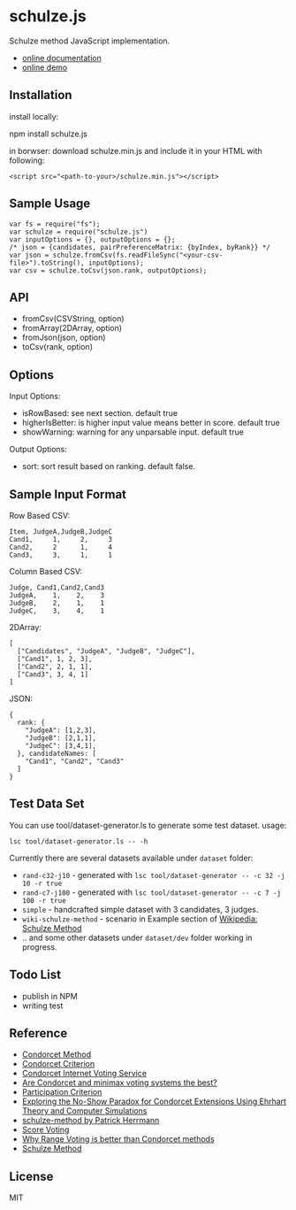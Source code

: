 # schulze.js

Schulze method JavaScript implementation.

  
 * [online documentation](http://schulzejs.bindo.la/)
 * [online demo](http://schulzejs.bindo.la/app/)


## Installation

install locally:

   npm install schulze.js

in borwser: download schulze.min.js and include it in your HTML with following:

    <script src="<path-to-your>/schulze.min.js"></script>


## Sample Usage

    var fs = require("fs");
    var schulze = require("schulze.js")
    var inputOptions = {}, outputOptions = {};
    /* json = {candidates, pairPreferenceMatrix: {byIndex, byRank}} */
    var json = schulze.fromCsv(fs.readFileSync("<your-csv-file>").toString(), inputOptions);
    var csv = schulze.toCsv(json.rank, outputOptions);


## API

 * fromCsv(CSVString, option)
 * fromArray(2DArray, option)
 * fromJson(json, option)
 * toCsv(rank, option)


## Options

Input Options:

 * isRowBased: see next section. default true
 * higherIsBetter: is higher input value means better in score. default true 
 * showWarning: warning for any unparsable input. default true

Output Options:
 * sort: sort result based on ranking. default false.


## Sample Input Format

Row Based CSV:

    Item, JudgeA,JudgeB,JudgeC
    Cand1,     1,     2,     3
    Cand2,     2      1,     4
    Cand3,     3,     1,     1


Column Based CSV:

    Judge, Cand1,Cand2,Cand3
    JudgeA,    1,    2,    3
    JudgeB,    2,    1,    1
    JudgeC,    3,    4,    1


2DArray:

    [
      ["Candidates", "JudgeA", "JudgeB", "JudgeC"],
      ["Cand1", 1, 2, 3],
      ["Cand2", 2, 1, 1],
      ["Cand3", 3, 4, 1]
    ]


JSON:

    {
      rank: {
        "JudgeA": [1,2,3],
        "JudgeB": [2,1,1],
        "JudgeC": [3,4,1],
      }, candidateNames: [
        "Cand1", "Cand2", "Cand3"
      ]
    }


## Test Data Set

You can use tool/dataset-generator.ls to generate some test dataset. usage:

    lsc tool/dataset-generator.ls -- -h

Currently there are several datasets available under `dataset` folder:

 - `rand-c32-j10` - generated with `lsc tool/dataset-generator -- -c 32 -j 10 -r true`
 - `rand-c7-j100` - generated with `lsc tool/dataset-generator -- -c 7 -j 100 -r true`
 - `simple` - handcrafted simple dataset with 3 candidates, 3 judges.
 - `wiki-schulze-method` - scenario in Example section of [Wikipedia: Schulze Method](https://en.wikipedia.org/wiki/Schulze_method)
 - .. and some other datasets under `dataset/dev` folder working in progress.


## Todo List

 * publish in NPM
 * writing test


## Reference

 * [Condorcet Method](https://en.wikipedia.org/wiki/Condorcet_method)
 * [Condorcet Criterion](https://en.wikipedia.org/wiki/Condorcet_criterion)
 * [Condorcet Internet Voting Service](https://civs.cs.cornell.edu/)
 * [Are Condorcet and minimax voting systems the best?](https://arxiv.org/abs/1807.01366)
 * [Participation Criterion](https://en.wikipedia.org/wiki/Participation_criterion)
 * [Exploring the No-Show Paradox for Condorcet Extensions Using Ehrhart Theory and Computer Simulations](http://www.ifaamas.org/Proceedings/aamas2019/pdfs/p520.pdf)
 * [schulze-method by Patrick Herrmann](https://bitbucket.org/patrickherrmann/schulze-method)
 * [Score Voting](https://en.wikipedia.org/wiki/Score_voting)
 * [Why Range Voting is better than Condorcet methods](https://www.rangevoting.org/rangeVcond.html)
 * [Schulze Method](https://en.wikipedia.org/wiki/Schulze_method)


## License

MIT


